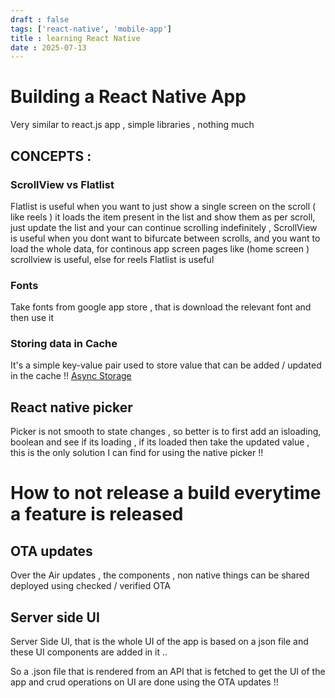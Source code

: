 ```yaml
---
draft : false
tags: ['react-native', 'mobile-app'] 
title : learning React Native
date : 2025-07-13
---
```


# Building a React Native App 

Very similar to react.js app , simple libraries , nothing much    

## CONCEPTS : 

### ScrollView vs Flatlist
Flatlist is useful when you want to just show a single screen on the scroll ( like reels ) it loads the item present in the list and show them as per scroll, just update the list and your can continue scrolling indefinitely , ScrollView is useful when you dont want to bifurcate between scrolls, and you want to load the whole data, for continous app screen pages like (home screen ) scrollview is useful, else for reels Flatlist is useful    

### Fonts
Take fonts from google app store , that is download the relevant font and then use it 

### Storing data in Cache

It's a simple key-value pair used to store value that can be added / updated in the cache !! 
[Async Storage](https://www.npmjs.com/package/@react-native-async-storage/async-storage)


## React native picker 
Picker is not smooth to state changes , so better is to first add an isloading, boolean and see if its loading , if its loaded then take the updated value , this is the only solution I can find for using the native picker !!   


# How to not release a build everytime a feature is released

## OTA updates
Over the Air updates , the components , non native things can be shared deployed using checked / verified OTA

## Server side UI 
Server Side UI, that is the whole UI of the app is based on a json file and these UI components are added in it .. 

So a .json file that is rendered from an API that is fetched to get the UI of the app and crud operations on UI are done using the OTA updates !!  












